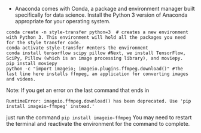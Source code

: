 - Anaconda comes with Conda, a package and environment manager built specifically for data science. Install the Python 3 version of Anaconda appropriate for your operating system.
```
conda create -n style-transfer python=3  # creates a new environment with Python 3. This environment will hold all the packages you need for the style transfer code.
conda activate style-transfer #enters the environment
conda install tensorflow scipy pillow #Next, we install TensorFlow, SciPy, Pillow (which is an image processing library), and moviepy.
pip install moviepy
python -c "import imageio; imageio.plugins.ffmpeg.download()" #The last line here installs ffmpeg, an application for converting images and videos.
```

Note: If you get an error on the last command that ends in
```
RuntimeError: imageio.ffmpeg.download() has been deprecated. Use 'pip install imageio-ffmpeg' instead.'
```
just run the command `pip install imageio-ffmpeg`  You may need to restart the terminal and reactivate the environment for the command to complete.
